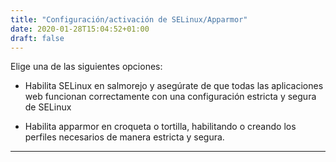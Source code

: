 ```yaml
---
title: "Configuración/activación de SELinux/Apparmor"
date: 2020-01-28T15:04:52+01:00
draft: false
---
```


Elige una de las siguientes opciones:

- Habilita SELinux en salmorejo y asegúrate de que todas las aplicaciones web funcionan correctamente con una configuración estricta y segura de SELinux

- Habilita apparmor en croqueta o tortilla, habilitando o creando los perfiles necesarios de manera estricta y segura.

***

